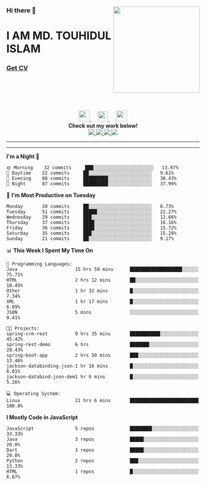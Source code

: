 <div>
<img align="right" width="225" height="225" src="https://touhid-jisan.github.io/img/about-us.png">
<div>
  <h3> </h3>
  <h3> </h3>
  <h3>Hi there 👋</h3>
  <h1>I AM MD. TOUHIDUL ISLAM</h1>
 <!-- <h3>Software Engineer</h3> -->
  <h3> <a href="https://touhid-jisan.github.io/pdf/Touhidul_Islam.pdf"><span>Get CV</span></a></h3>
</div>
</div>
<br/><br/><br/><br/><br/>

<div align="center">
  
  <a href= "https://www.instagram.com/touhid_jisan/">
    <img src="https://img.icons8.com/ios-glyphs/256/000000/instagram-new.svg" width="28px"/>
  </a>
  &emsp;
  <a href="https://www.linkedin.com/in/touhid-jisan/">
    <img src="https://img.icons8.com/ios-filled/256/000000/linkedin.svg" width="26px"/>
  </a>
  &emsp;
  <a href="http://touhid-jisan.github.io/">
    <img src="https://img.icons8.com/material/256/000000/globe--v1.png" width="28px"/>
  </a>
  <br> 
  <strong>Check out my work below!</strong> <br>
    
  <a href="https://github.com/touhid-jisan">
    <img src="https://badges.pufler.dev/years/touhid-jisan?style=flat-square&color=black&logo=github">
  </a>
  <a href="https://github.com/touhid-jisan?tab=repositories">
    <img src="https://badges.pufler.dev/repos/touhid-jisan?style=flat-square&color=black&logo=github">
  </a>
  <a href="https://gist.github.com/touhid-jisan">
    <img src="https://badges.pufler.dev/gists/touhid-jisan?style=flat-square&color=black&logo=github">
  </a>
  <a href="https://github.com/touhid-jisan">
    <img src="https://badges.pufler.dev/commits/monthly/touhid-jisan?style=flat-square&color=black&logo=github">
  </a>
</div>
<hr><hr>
<!--
**touhid-jisan/touhid-jisan** is a ✨ _special_ ✨ repository because its `README.md` (this file) appears on your GitHub profile.

Here are some ideas to get you started:

- 🔭 I’m currently working on ...
- 🌱 I’m currently learning ...
- 👯 I’m looking to collaborate on ...
- 🤔 I’m looking for help with ...
- 💬 Ask me about ...
- 📫 How to reach me: ...
- 😄 Pronouns: ...
- ⚡ Fun fact: ...
-->

<!--START_SECTION:waka-->
**I'm a Night 🦉** 

```text
🌞 Morning    32 commits     ███░░░░░░░░░░░░░░░░░░░░░░   13.97% 
🌆 Daytime    22 commits     ██░░░░░░░░░░░░░░░░░░░░░░░   9.61% 
🌃 Evening    88 commits     █████████░░░░░░░░░░░░░░░░   38.43% 
🌙 Night      87 commits     █████████░░░░░░░░░░░░░░░░   37.99%

```
📅 **I'm Most Productive on Tuesday** 

```text
Monday       20 commits     ██░░░░░░░░░░░░░░░░░░░░░░░   8.73% 
Tuesday      51 commits     █████░░░░░░░░░░░░░░░░░░░░   22.27% 
Wednesday    29 commits     ███░░░░░░░░░░░░░░░░░░░░░░   12.66% 
Thursday     37 commits     ████░░░░░░░░░░░░░░░░░░░░░   16.16% 
Friday       36 commits     ████░░░░░░░░░░░░░░░░░░░░░   15.72% 
Saturday     35 commits     ███░░░░░░░░░░░░░░░░░░░░░░   15.28% 
Sunday       21 commits     ██░░░░░░░░░░░░░░░░░░░░░░░   9.17%

```


📊 **This Week I Spent My Time On** 

```text
💬 Programming Languages: 
Java                     15 hrs 59 mins      ███████████████████░░░░░░   75.71% 
HTML                     2 hrs 12 mins       ██░░░░░░░░░░░░░░░░░░░░░░░   10.45% 
Other                    1 hr 32 mins        █░░░░░░░░░░░░░░░░░░░░░░░░   7.34% 
XML                      1 hr 17 mins        █░░░░░░░░░░░░░░░░░░░░░░░░   6.09% 
JSON                     5 mins              ░░░░░░░░░░░░░░░░░░░░░░░░░   0.41%

🐱‍💻 Projects: 
spring-crm-rest          9 hrs 35 mins       ███████████░░░░░░░░░░░░░░   45.42% 
spring-rest-demo         6 hrs               ███████░░░░░░░░░░░░░░░░░░   28.43% 
spring-boot-app          2 hrs 50 mins       ███░░░░░░░░░░░░░░░░░░░░░░   13.46% 
jackson-databinding-json-1 hr 16 mins        █░░░░░░░░░░░░░░░░░░░░░░░░   6.01% 
jackson-databind-json-dem1 hr 6 mins         █░░░░░░░░░░░░░░░░░░░░░░░░   5.26%

💻 Operating System: 
Linux                    21 hrs 6 mins       █████████████████████████   100.0%

```

**I Mostly Code in JavaScript** 

```text
JavaScript               5 repos             ████████░░░░░░░░░░░░░░░░░   33.33% 
Java                     3 repos             █████░░░░░░░░░░░░░░░░░░░░   20.0% 
Dart                     3 repos             █████░░░░░░░░░░░░░░░░░░░░   20.0% 
Python                   2 repos             ███░░░░░░░░░░░░░░░░░░░░░░   13.33% 
HTML                     1 repos             █░░░░░░░░░░░░░░░░░░░░░░░░   6.67%

```



<!--END_SECTION:waka-->
